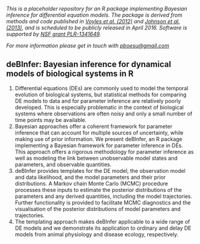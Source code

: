 *This is a placeholder repository for an R package implementing Bayesian inference for differential equation models. The package is derived from methods and code published in [Voyles et al. (2012)](http://dx.doi.org/10.1002%2Fece3.334) and  [Johnson et al. (2013)](http://doi.org/10.1890/12-0650.1), and is scheduled to be publicly released in April 2016. Software is supported by [NSF grant PLR-1341649](http://www.nsf.gov/awardsearch/showAward?AWD_ID=1341649).*

*For more information please get in touch with pboesu@gmail.com*


## deBInfer: Bayesian inference for dynamical models of biological systems in R

1. Differential equations (DEs) are commonly used to model the temporal evolution of biological systems, but statistical    methods for comparing DE models to data and for parameter inference are relatively poorly developed.  This is especially problematic in the context of biological systems where observations are often noisy and only a small number of time points may be available.
2. Bayesian approaches offer a coherent framework for parameter inference that can account for multiple sources of uncertainty, while making use of prior information. We present deBInfer, an R package implementing a Bayesian framework for parameter inference in DEs. This approach offers a rigorous methodology for parameter inference as well as modeling the link between unobservable model states and parameters, and observable quantities. 
3. deBInfer  provides templates for the DE model, the observation model and data likelihood, and the model parameters and their prior distributions. A Markov chain Monte Carlo (MCMC) procedure processes these inputs to estimate the posterior distributions of the parameters and any derived quantities, including the model trajectories. Further functionality is provided to facilitate MCMC diagnostics and the visualisation of the posterior distributions of model parameters and trajectories. 
4.  The templating approach makes deBInfer applicable to a wide range of DE models and we demonstrate its application to ordinary and delay DE models from animal physiology and disease ecology, respectively. 
